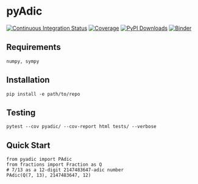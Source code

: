 # pyAdic

[![Continuous Integration Status](https://github.com/GDeLaurentis/pyadic/actions/workflows/continuous_integration.yml/badge.svg)](https://github.com/GDeLaurentis/pyadic/actions)
[![Coverage](https://img.shields.io/badge/Coverage-91%25-green?labelColor=2a2f35)](https://github.com/GDeLaurentis/pyadic/actions)
[![PyPI Downloads](https://img.shields.io/pypi/dm/pyadic.svg?label=PyPI%20downloads)](https://pypi.org/project/pyadic/)
[![Binder](https://mybinder.org/badge_logo.svg)](https://mybinder.org/v2/gh/GDeLaurentis/pyadic/HEAD)


## Requirements
```
numpy, sympy
```

## Installation
```
pip install -e path/to/repo
```

## Testing

```
pytest --cov pyadic/ --cov-report html tests/ --verbose
```

## Quick Start

```
from pyadic import PAdic
from fractions import Fraction as Q
# 7/13 as a 12-digit 2147483647-adic number
PAdic(Q(7, 13), 2147483647, 12)
```
